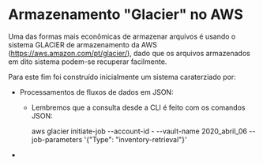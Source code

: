 # Armazenamento "Glacier" no AWS

Uma das formas mais econômicas de armazenar arquivos é usando o sistema GLACIER de armazenamento da AWS (https://aws.amazon.com/pt/glacier/), dado que os arquivos armazenados em dito sistema podem-se recuperar facilmente. 

Para este fim foi construído inicialmente um sistema caraterziado por:

+ Processamentos de fluxos de dados em JSON:
	- Lembremos que a consulta desde a CLI é feito com os comandos JSON:

		aws glacier initiate-job --account-id - --vault-name 2020_abril_06 --job-parameters '{"Type": "inventory-retrieval"}'

+ 
<!---


JobiD: 

O0bmSJWCWIJOTojdj_BhQjbdN6jrQ1O-q3A6v79d5MI-2mHbl-1iTnZUk0vhrrL-R44A70KO3767Azzz9STA9mMknVuD

+ Migrar o projeto anterior para consultar uma API (https://q2gp3i5m5c.execute-api.us-east-2.amazonaws.com/default/jogo_quina?numero_jogo=111) desenvolvida em AWS lambda (https://github.com/julian-gamboa-bahia/jogo_quina/blob/master/consulta_sequencia.js)
  - Para este fim será preciso apenas usar uma consulta "$.getJSON" consultando a API já mencionada.

+ Sub-lists are made by indenting 2 spaces:
  - Marker character change forces new list start:
    * Ac tristique libero volutpat at
    + Facilisis in pretium nisl aliquet
    - Nulla volutpat aliquam velit
+ Very easy!

-->